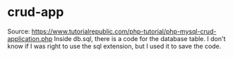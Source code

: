 # crud-app
Source: https://www.tutorialrepublic.com/php-tutorial/php-mysql-crud-application.php
Inside db.sql, there is a code for the database table. I don't know if I was right to use the sql extension, but I used it to save the code.
